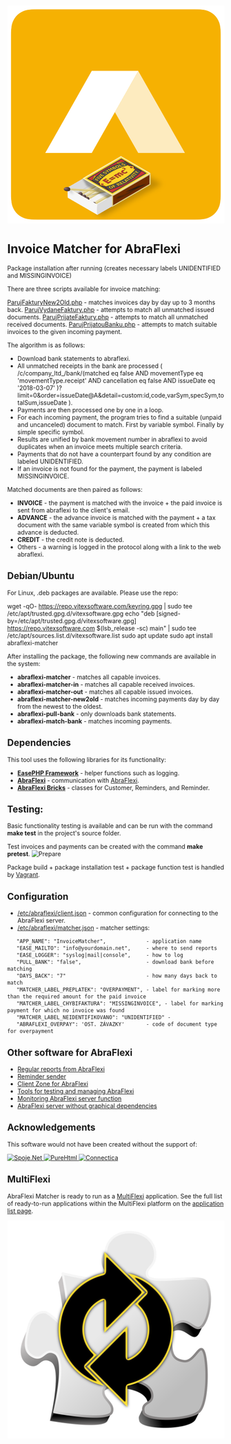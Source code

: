 ![Package Logo](abraflexi-matcher.svg?raw=true "Project Logo")

Invoice Matcher for AbraFlexi
=============================

Package installation after running (creates necessary labels UNIDENTIFIED and MISSINGINVOICE)

There are three scripts available for invoice matching:

[ParujFakturyNew2Old.php](src/ParujFakturyNew2Old.php) - matches invoices day by day up to 3 months back.
[ParujVydaneFaktury.php](src/ParujVydaneFaktury.php) - attempts to match all unmatched issued documents.
[ParujPrijateFaktury.php](src/ParujPrijateFaktury.php) - attempts to match all unmatched received documents.
[ParujPrijatouBanku.php](src/ParujPrijatouBanku.php) - attempts to match suitable invoices to the given incoming payment.

The algorithm is as follows:

* Download bank statements to abraflexi.
* All unmatched receipts in the bank are processed ( /c/company_ltd_/bank/(matched eq false AND movementType eq 'movementType.receipt' AND cancellation eq false AND issueDate eq '2018-03-07' )?limit=0&order=issueDate@A&detail=custom:id,code,varSym,specSym,totalSum,issueDate ).
* Payments are then processed one by one in a loop.
* For each incoming payment, the program tries to find a suitable (unpaid and uncanceled) document to match. First by variable symbol. Finally by simple specific symbol.
* Results are unified by bank movement number in abraflexi to avoid duplicates when an invoice meets multiple search criteria.
* Payments that do not have a counterpart found by any condition are labeled UNIDENTIFIED.
* If an invoice is not found for the payment, the payment is labeled MISSINGINVOICE.

Matched documents are then paired as follows:

* **INVOICE** - the payment is matched with the invoice + the paid invoice is sent from abraflexi to the client's email.
* **ADVANCE** - the advance invoice is matched with the payment + a tax document with the same variable symbol is created from which this advance is deducted.
* **CREDIT** - the credit note is deducted.
* Others - a warning is logged in the protocol along with a link to the web abraflexi.

Debian/Ubuntu
-------------

For Linux, .deb packages are available. Please use the repo:

   wget -qO- https://repo.vitexsoftware.com/keyring.gpg | sudo tee /etc/apt/trusted.gpg.d/vitexsoftware.gpg
   echo "deb [signed-by=/etc/apt/trusted.gpg.d/vitexsoftware.gpg]  https://repo.vitexsoftware.com  $(lsb_release -sc) main" | sudo tee /etc/apt/sources.list.d/vitexsoftware.list
   sudo apt update
   sudo apt install abraflexi-matcher

After installing the package, the following new commands are available in the system:

* **abraflexi-matcher** - matches all capable invoices.
* **abraflexi-matcher-in** - matches all capable received invoices.
* **abraflexi-matcher-out** - matches all capable issued invoices.
* **abraflexi-matcher-new2old** - matches incoming payments day by day from the newest to the oldest.
* **abraflexi-pull-bank** - only downloads bank statements.
* **abraflexi-match-bank** - matches incoming payments.

Dependencies
------------

This tool uses the following libraries for its functionality:

* [**EasePHP Framework**](https://github.com/VitexSoftware/php-ease-core) - helper functions such as logging.
* [**AbraFlexi**](https://github.com/Spoje-NET/AbraFlexi) - communication with [AbraFlexi](https://abraflexi.eu/).
* [**AbraFlexi Bricks**](https://github.com/VitexSoftware/AbraFlexi-Bricks) - classes for Customer, Reminders, and Reminder.

Testing:
--------

Basic functionality testing is available and can be run with the command **make test** in the project's source folder.

Test invoices and payments can be created with the command **make pretest**.
![Prepare](https://raw.githubusercontent.com/VitexSoftware/php-abraflexi-matcher/master/doc/preparefortesting.png "Preparation")

Package build + package installation test + package function test is handled by [Vagrant](https://www.vagrantup.com/).

Configuration
-------------

* [/etc/abraflexi/client.json](client.json) - common configuration for connecting to the AbraFlexi server.
* [/etc/abraflexi/matcher.json](matcher.json) - matcher settings:

```
   "APP_NAME": "InvoiceMatcher",             - application name
   "EASE_MAILTO": "info@yourdomain.net",     - where to send reports
   "EASE_LOGGER": "syslog|mail|console",     - how to log
   "PULL_BANK": "false",                     - download bank before matching
   "DAYS_BACK": "7"                          - how many days back to match
   "MATCHER_LABEL_PREPLATEK": "OVERPAYMENT", - label for marking more than the required amount for the paid invoice
   "MATCHER_LABEL_CHYBIFAKTURA": "MISSINGINVOICE", - label for marking payment for which no invoice was found
   "MATCHER_LABEL_NEIDENTIFIKOVANO": "UNIDENTIFIED" -
   "ABRAFLEXI_OVERPAY": 'OST. ZÁVAZKY'       - code of document type for overpayment
```

Other software for AbraFlexi
----------------------------

* [Regular reports from AbraFlexi](https://github.com/VitexSoftware/AbraFlexi-Digest)
* [Reminder sender](https://github.com/VitexSoftware/php-abraflexi-reminder)
* [Client Zone for AbraFlexi](https://github.com/VitexSoftware/AbraFlexi-ClientZone)
* [Tools for testing and managing AbraFlexi](https://github.com/VitexSoftware/AbraFlexi-TestingTools)
* [Monitoring AbraFlexi server function](https://github.com/VitexSoftware/monitoring-plugins-abraflexi)
* [AbraFlexi server without graphical dependencies](https://github.com/VitexSoftware/abraflexi-server-deb)

Acknowledgements
----------------

This software would not have been created without the support of:

[ ![Spoje.Net](https://raw.githubusercontent.com/VitexSoftware/php-abraflexi-matcher/master/doc/spojenet.gif "Spoje.Net s.r.o.") ](https://spoje.net/)
[ ![PureHtml](https://raw.githubusercontent.com/VitexSoftware/php-abraflexi-matcher/master/doc/purehtml.png "PureHTML.cz") ](http://purehtml.cz/)
[ ![Connectica](https://raw.githubusercontent.com/VitexSoftware/php-abraflexi-matcher/master/doc/connectica.png "Mgr. Radek Vymazal") ](https://cnnc.cz)

MultiFlexi
----------

AbraFlexi Matcher is ready to run as a [MultiFlexi](https://multiflexi.eu) application.
See the full list of ready-to-run applications within the MultiFlexi platform on the [application list page](https://www.multiflexi.eu/apps.php).

[![MultiFlexi App](https://github.com/VitexSoftware/MultiFlexi/blob/main/doc/multiflexi-app.svg)](https://www.multiflexi.eu/apps.php)

